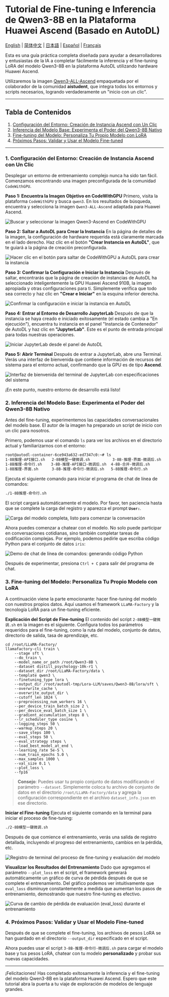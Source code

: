 # Tutorial de Fine-tuning e Inferencia de Qwen3-8B en la Plataforma Huawei Ascend (Basado en AutoDL)

[English](README.md) | [简体中文](README.zh-CN.md) | [日本語](README.ja.md) | [Español](README.es.md) | [Français](README.fr.md)

Esta es una guía práctica completa diseñada para ayudar a desarrolladores y entusiastas de la IA a completar fácilmente la inferencia y el fine-tuning LoRA del modelo Qwen3-8B en la plataforma AutoDL utilizando hardware Huawei Ascend.

Utilizaremos la imagen [Qwen3-ALL-Ascend](https://www.codewithgpu.com/i/QwenLM/Qwen3/Qwen3-ALL-Ascend) empaquetada por el colaborador de la comunidad **aistudent**, que integra todos los entornos y scripts necesarios, logrando verdaderamente un "inicio con un clic".

---

## Tabla de Contenidos
1. [Configuración del Entorno: Creación de Instancia Ascend con Un Clic](#1-configuración-del-entorno-creación-de-instancia-ascend-con-un-clic)
2. [Inferencia del Modelo Base: Experimenta el Poder del Qwen3-8B Nativo](#2-inferencia-del-modelo-base-experimenta-el-poder-del-qwen3-8b-nativo)
3. [Fine-tuning del Modelo: Personaliza Tu Propio Modelo con LoRA](#3-fine-tuning-del-modelo-personaliza-tu-propio-modelo-con-lora)
4. [Próximos Pasos: Validar y Usar el Modelo Fine-tuned](#4-próximos-pasos-validar-y-usar-el-modelo-fine-tuned)

---

### 1. Configuración del Entorno: Creación de Instancia Ascend con Un Clic

Desplegar un entorno de entrenamiento complejo nunca ha sido tan fácil. Comenzamos encontrando una imagen preconfigurada de la comunidad `CodeWithGPU`.

**Paso 1: Encuentra la Imagen Objetivo en CodeWithGPU**
Primero, visita la plataforma `CodeWithGPU` y busca `qwen3`. En los resultados de búsqueda, encuentra y selecciona la imagen `Qwen3-ALL-Ascend` adaptada para Huawei Ascend.

![Buscar y seleccionar la imagen Qwen3-Ascend en CodeWithGPU](./assets/codewithgpu_qwen3_ascend.png)

**Paso 2: Saltar a AutoDL para Crear la Instancia**
En la página de detalles de la imagen, la configuración de hardware requerida está claramente marcada en el lado derecho. Haz clic en el botón **"Crear Instancia en AutoDL"**, que te guiará a la página de creación preconfigurada.

![Hacer clic en el botón para saltar de CodeWithGPU a AutoDL para crear la instancia](./assets/codewithgpu_create_instance.png)

**Paso 3: Confirmar la Configuración e Iniciar la Instancia**
Después de saltar, encontrarás que la página de creación de instancias de AutoDL ha seleccionado inteligentemente la GPU Huawei Ascend 910B, la imagen apropiada y otras configuraciones para ti. Simplemente verifica que todo sea correcto y haz clic en **"Crear e Iniciar"** en la esquina inferior derecha.

![Confirmar la configuración e iniciar la instancia en AutoDL](./assets/configure_and_launch_autodl_instance.png)

**Paso 4: Entrar al Entorno de Desarrollo JupyterLab**
Después de que la instancia se haya creado e iniciado exitosamente (el estado cambia a "En ejecución"), encuentra tu instancia en el panel "Instancia de Contenedor" de AutoDL y haz clic en **"JupyterLab"**. Este es el punto de entrada principal para todas nuestras operaciones.

![Iniciar JupyterLab desde el panel de AutoDL](./assets/launch_jupyterlab_from_dashboard.png)

**Paso 5: Abrir Terminal**
Después de entrar a JupyterLab, abre una Terminal. Verás una interfaz de bienvenida que contiene información de recursos del sistema para el entorno actual, confirmando que la GPU es de tipo **Ascend**.

![Interfaz de bienvenida del terminal de JupyterLab con especificaciones del sistema](./assets/terminal_welcome_with_system_specs.png)

¡En este punto, nuestro entorno de desarrollo está listo!

### 2. Inferencia del Modelo Base: Experimenta el Poder del Qwen3-8B Nativo

Antes del fine-tuning, experimentemos las capacidades conversacionales del modelo base. El autor de la imagen ha preparado un script de inicio con un clic para nosotros.

Primero, podemos usar el comando `ls` para ver los archivos en el directorio actual y familiarizarnos con el entorno:
```bash
root@autodl-container-6ce943a632-ed7347c0:~# ls
1-8B推理-API接口.sh   2-8B模型一键微调.sh          3-8B-推理-界面-微调后.sh  Ascend         ascend      cache       tf-logs
1-8B推理-命令行.sh    3-8B-推理-API接口-微调后.sh  4-8B-合并-微调后.sh       LLaMA-Factory  atc_data    merge.yaml  切换模型
1-8B推理-界面.sh      3-8B-推理-命令行-微调后.sh   5-8B推理-命令行.sh        Qwen3-8B       autodl-tmp  miniconda3
```

Ejecuta el siguiente comando para iniciar el programa de chat de línea de comandos:
```bash
./1-8B推理-命令行.sh 
```
El script cargará automáticamente el modelo. Por favor, ten paciencia hasta que se complete la carga del registro y aparezca el prompt **`User:`**.

![Carga del modelo completa, listo para comenzar la conversación](./assets/launch_cli_chat_application.png)

Ahora puedes comenzar a chatear con el modelo. No solo puede participar en conversaciones cotidianas, sino también completar tareas de codificación complejas.
Por ejemplo, podemos pedirle que escriba código Python para el conjunto de datos `iris`:

![Demo de chat de línea de comandos: generando código Python](./assets/cli_chat_code_generation_demo.png)

Después de experimentar, presiona `Ctrl + C` para salir del programa de chat.

### 3. Fine-tuning del Modelo: Personaliza Tu Propio Modelo con LoRA

A continuación viene la parte emocionante: hacer fine-tuning del modelo con nuestros propios datos. Aquí usamos el framework `LLaMA-Factory` y la tecnología LoRA para un fine-tuning eficiente.

**Explicación del Script de Fine-tuning**
El contenido del script `2-8B模型一键微调.sh` en la imagen es el siguiente. Configura todos los parámetros requeridos para el fine-tuning, como la ruta del modelo, conjunto de datos, directorio de salida, tasa de aprendizaje, etc.

```shell
cd /root/LLaMA-Factory/
llamafactory-cli train \
    --stage sft \
    --do_train \
    --model_name_or_path /root/Qwen3-8B \
    --dataset distill_psychology-10k-r1 \
    --dataset_dir /root/LLaMA-Factory/data \
    --template qwen3 \
    --finetuning_type lora \
    --output_dir /root/autodl-tmp/Lora-LLM/saves/Qwen3-8B/lora/sft \
    --overwrite_cache \
    --overwrite_output_dir \
    --cutoff_len 1024 \
    --preprocessing_num_workers 16 \
    --per_device_train_batch_size 2 \
    --per_device_eval_batch_size 1 \
    --gradient_accumulation_steps 8 \
    --lr_scheduler_type cosine \
    --logging_steps 50 \
    --warmup_steps 20 \
    --save_steps 100 \
    --eval_steps 50 \
    --eval_strategy steps \
    --load_best_model_at_end \
    --learning_rate 5e-5 \
    --num_train_epochs 5.0 \
    --max_samples 1000 \
    --val_size 0.1 \
    --plot_loss \
    --fp16
```

> **Consejo**: Puedes usar tu propio conjunto de datos modificando el parámetro `--dataset`. Simplemente coloca tu archivo de conjunto de datos en el directorio `/root/LLaMA-Factory/data` y agrega la configuración correspondiente en el archivo `dataset_info.json` en ese directorio.

**Iniciar el Fine-tuning**
Ejecuta el siguiente comando en la terminal para iniciar el proceso de fine-tuning:
```bash
./2-8B模型一键微调.sh
```
Después de que comience el entrenamiento, verás una salida de registro detallada, incluyendo el progreso del entrenamiento, cambios en la pérdida, etc.

![Registro de terminal del proceso de fine-tuning y evaluación del modelo](./assets/sft_training_evaluation_output.png)

**Visualizar los Resultados del Entrenamiento**
Dado que agregamos el parámetro `--plot_loss` en el script, el framework generará automáticamente un gráfico de curva de pérdida después de que se complete el entrenamiento. Del gráfico podemos ver intuitivamente que `eval_loss` disminuye constantemente a medida que aumentan los pasos de entrenamiento, demostrando que nuestro fine-tuning es efectivo.

![Curva de cambio de pérdida de evaluación (eval_loss) durante el entrenamiento](./assets/training_eval_loss.png)

### 4. Próximos Pasos: Validar y Usar el Modelo Fine-tuned

Después de que se complete el fine-tuning, los archivos de pesos LoRA se han guardado en el directorio `--output_dir` especificado en el script.

Ahora puedes usar el script `3-8B-推理-命令行-微调后.sh` para cargar el modelo base y tus pesos LoRA, chatear con tu modelo **personalizado** y probar sus nuevas capacidades.

---

¡Felicitaciones! Has completado exitosamente la inferencia y el fine-tuning del modelo Qwen3-8B en la plataforma Huawei Ascend. Espero que este tutorial abra la puerta a tu viaje de exploración de modelos de lenguaje grandes.
